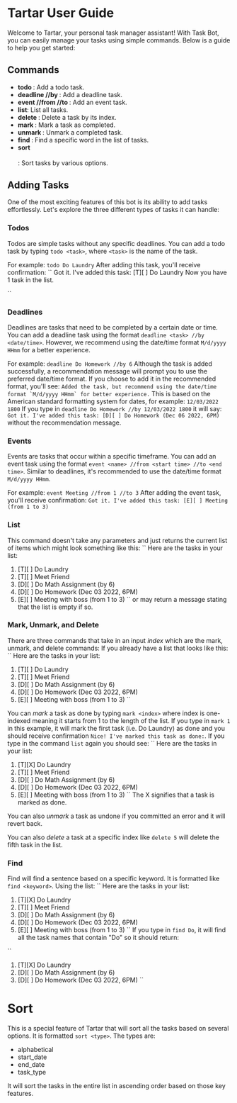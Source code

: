 

# Tartar User Guide

Welcome to Tartar, your personal task manager assistant! With Task Bot, you can easily manage your tasks using simple commands. Below is a guide to help you get started:

## Commands

- **todo <name>**: Add a todo task.
- **deadline <name> //by <date>**: Add a deadline task.
- **event <name> //from <start date> //to <end date>**: Add an event task.
- **list**: List all tasks.
- **delete <index>**: Delete a task by its index.
- **mark <index>**: Mark a task as completed.
- **unmark <index>**: Unmark a completed task.
- **find <word>**: Find a specific word in the list of tasks.
- **sort <option>**: Sort tasks by various options.


## Adding Tasks

One of the most exciting features of this bot is its ability to add tasks effortlessly. Let's explore the three different types of tasks it can handle:

### Todos

Todos are simple tasks without any specific deadlines. You can add a todo task by typing `todo <task>`, where `<task>` is the name of the task.

For example: `todo Do Laundry`
After adding this task, you'll receive confirmation:
``
Got it. I've added this task:
[T][ ] Do Laundry
Now you have 1 task in the list.

``


### Deadlines

Deadlines are tasks that need to be completed by a certain date or time. You can add a deadline task using the format `deadline <task> //by <date/time>`. However, we recommend using the date/time format `M/d/yyyy HHmm` for a better experience.

For example: `deadline Do Homework //by 6`
Although the task is added successfully, a recommendation message will prompt you to use the preferred date/time format. If you choose to add it in the recommended format, you'll see:
``
Added the task, but recommend using the date/time format `M/d/yyyy HHmm` for better experience.
``
This is based on the American standard formatting system for dates, for example: `12/03/2022 1800`
If you type in `deadline Do Homework //by 12/03/2022 1800` it will say:
``
Got it. I've added this task:
[D][ ] Do Homework (Dec 06 2022, 6PM)
``
without the recommendation message.


### Events

Events are tasks that occur within a specific timeframe. You can add an event task using the format `event <name> //from <start time> //to <end time>`. Similar to deadlines, it's recommended to use the date/time format `M/d/yyyy HHmm`.
 
For example: `event Meeting //from 1 //to 3`
After adding the event task, you'll receive confirmation:
``
Got it. I've added this task:
[E][ ] Meeting (from 1 to 3)
``

### List

This command doesn't take any parameters and just returns the current list of items which might look something like this:
``
Here are the tasks in your list:
1. [T][ ] Do Laundry
2. [T][ ] Meet Friend
3. [D][ ] Do Math Assignment  (by 6)
4. [D][ ] Do Homework  (Dec 03 2022, 6PM)
5. [E][ ] Meeting with boss  (from 1 to 3)
``
or may return a message stating that the list is empty if so.

### Mark, Unmark, and Delete

There are three commands that take in an input *index* which are the mark, unmark, and delete commands:
If you already have a list that looks like this:
``
Here are the tasks in your list:
1. [T][ ] Do Laundry
2. [T][ ] Meet Friend
3. [D][ ] Do Math Assignment  (by 6)
4. [D][ ] Do Homework  (Dec 03 2022, 6PM)
5. [E][ ] Meeting with boss  (from 1 to 3)
``

You can *mark* a task as done by typing `mark <index>` where index is one-indexed meaning it starts from 1 to the length of the list.
If you type in `mark 1` in this example, it will mark the first task (i.e. Do Laundry) as done and you should receive confirmation `Nice! I've marked this task as done:`.
If you type in the command `list` again you should see:
``
Here are the tasks in your list:
1. [T]\[X] Do Laundry
2. [T]\[ ] Meet Friend
3. [D]\[ ] Do Math Assignment  (by 6)
4. [D]\[ ] Do Homework  (Dec 03 2022, 6PM)
5. [E]\[ ] Meeting with boss  (from 1 to 3)
``
The X signifies that a task is marked as done.

You can also *unmark* a task as undone if you committed an error and it will revert back.

You can also *delete* a task at a specific index like `delete 5` will delete the fifth task in the list.


### Find

Find will find a sentence based on a specific keyword. It is formatted like `find <keyword>`.
Using the list:
``
Here are the tasks in your list:
1. [T]\[X] Do Laundry
2. [T]\[ ] Meet Friend
3. [D]\[ ] Do Math Assignment  (by 6)
4. [D]\[ ] Do Homework  (Dec 03 2022, 6PM)
5. [E]\[ ] Meeting with boss  (from 1 to 3)
``
If you type in `find Do`, it will find all the task names that contain "Do" so it should return:

``
1. [T]\[X] Do Laundry
2. [D]\[ ] Do Math Assignment  (by 6)
3. [D]\[ ] Do Homework  (Dec 03 2022, 6PM)
``

# Sort 

This is a special feature of Tartar that will sort all the tasks based on several options.
It is formatted `sort <type>`. The types are:

- alphabetical
- start_date
- end_date
- task_type

It will sort the tasks in the entire list in ascending order based on those key features.





